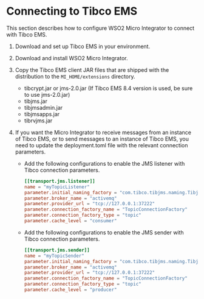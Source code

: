 # Connecting to Tibco EMS

This section describes how to configure WSO2 Micro Integrator to connect with Tibco EMS.

1. Download and set up Tibco EMS in your environment.
2. Download and install WSO2 Micro Integrator.
3. Copy the Tibco EMS client JAR files that are shipped with the distribution to the `MI_HOME/extensions` directory.

    -   tibcrypt.jar or jms-2.0.jar (If Tibco EMS 8.4 version is used,
        be sure to use jms-2.0.jar)
    -   tibjms.jar
    -   tibjmsadmin.jar
    -   tibjmsapps.jar
    -   tibrvjms.jar
    
3. If you want the Micro Integrator to receive messages from an instance of Tibco EMS, or to send messages to an instance of Tibco EMS, you need to update the deployment.toml file with the relevant connection parameters.

    - Add the following configurations to enable the JMS listener with Tibco connection parameters.
        ```toml
        [[transport.jms.listener]]
        name = "myTopicListener"
        parameter.initial_naming_factory = "com.tibco.tibjms.naming.TibjmsInitialContextFactory"
        parameter.broker_name = "activemq" 
        parameter.provider_url = "tcp://127.0.0.1:37222"
        parameter.connection_factory_name = "TopicConnectionFactory"
        parameter.connection_factory_type = "topic"
        parameter.cache_level = "consumer"
        ```

    - Add the following configurations to enable the JMS sender with Tibco connection parameters.
        ```toml
        [[transport.jms.sender]]
        name = "myTopicSender"
        parameter.initial_naming_factory = "com.tibco.tibjms.naming.TibjmsInitialContextFactory"
        parameter.broker_name = "activemq"
        parameter.provider_url = "tcp://127.0.0.1:37222"
        parameter.connection_factory_name = "TopicConnectionFactory"
        parameter.connection_factory_type = "topic"
        parameter.cache_level = "producer"
        ```